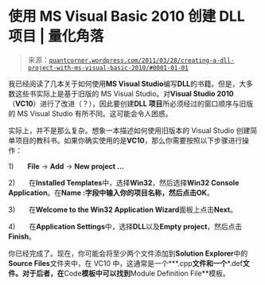 <!--yml

category: 未分类

date: 2024-05-18 08:10:31

-->

# 使用 MS Visual Basic 2010 创建 DLL 项目 | 量化角落

> 来源：[`quantcorner.wordpress.com/2011/03/28/creating-a-dll-project-with-ms-visual-basic-2010/#0001-01-01`](https://quantcorner.wordpress.com/2011/03/28/creating-a-dll-project-with-ms-visual-basic-2010/#0001-01-01)

我已经阅读了几本关于如何使用**MS Visual Studio**编写**DLL**的书籍。但是，大多数这些书实际上是基于旧版的 MS Visual Studio。对**Visual Studio 2010**（**VC10**）进行了改进（？），因此要创建**DLL 项目**所必须经过的窗口顺序与旧版的 MS Visual Studio 有所不同。这可能会令人困惑。

实际上，并不是那么复杂。想象一本描述如何使用旧版本的 Visual Studio 创建简单项目的教科书。如果你确实使用的是**VC10**，那么你需要按照以下步骤进行操作：

1)       **File** -> **Add** -> **New project …**

2)       在**Installed Templates**中，选择**Win32**，然后选择**Win32 Console Application**。在**Name :**字段中输入你的项目名称，然后点击**OK**。

3)       在**Welcome to the Win32 Application Wizard**面板上点击**Next**。

4)       在**Application Settings**中，选择**DLL**以及**Empty project**，然后点击**Finish**。

你已经完成了。现在，你可能会将至少两个文件添加到**Solution Explorer**中的**Source Files**文件夹中，在 VC10 中，这通常是一个***.cpp**文件和一个***.def**文件。对于后者，在**Code**模板中可以找到**Module Definition File**模板。
